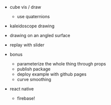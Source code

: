 - cube vis / draw
  - use quaternions
- kaleidoscope drawing
- drawing on an angled surface


- replay with slider
- bonus
  - parameterize the whole thing through props
  - publish package
  - deploy example with github pages
  - curve smoothing
- react native
  - firebase!

